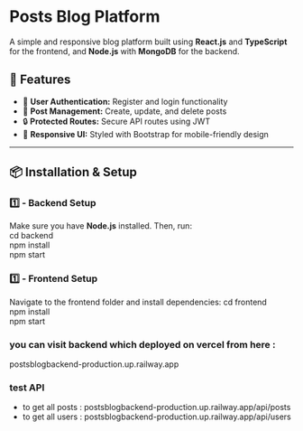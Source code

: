 # **Posts Blog Platform**  

A simple and responsive blog platform built using **React.js** and **TypeScript** for the frontend, and **Node.js** with **MongoDB** for the backend.  

## 🚀 **Features**  
- 🔑 **User Authentication:** Register and login functionality  
- 📝 **Post Management:** Create, update, and delete posts  
- 🔒 **Protected Routes:** Secure API routes using JWT  
- 🎨 **Responsive UI:** Styled with Bootstrap for mobile-friendly design  

---

## 📦 **Installation & Setup**  

### **1️⃣ - Backend Setup**  
Make sure you have **Node.js** installed. Then, run:  
cd backend  
npm install  
npm start 

### **1️⃣ - Frontend Setup**  
Navigate to the frontend folder and install dependencies:
cd frontend  
npm install  
npm start  

### **you can visit backend which deployed on vercel from here :**
postsblogbackend-production.up.railway.app

### **test API**
- to get all posts : postsblogbackend-production.up.railway.app/api/posts
- to get all users : postsblogbackend-production.up.railway.app/api/users


